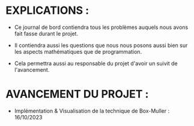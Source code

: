 # EXPLICATIONS :

*   Ce journal de bord contiendra tous les problèmes auquels nous avons fait fasse durant le projet.

*   Il contiendra aussi les questions que nous nous posons aussi bien sur les aspects mathématiques que de programmation.

*   Cela permettra aussi au responsable du projet d'avoir un suivit de l'avancement. 


# AVANCEMENT DU PROJET : 

*   Implémentation & Visualisation de la technique de Box-Muller : 16/10/2023




